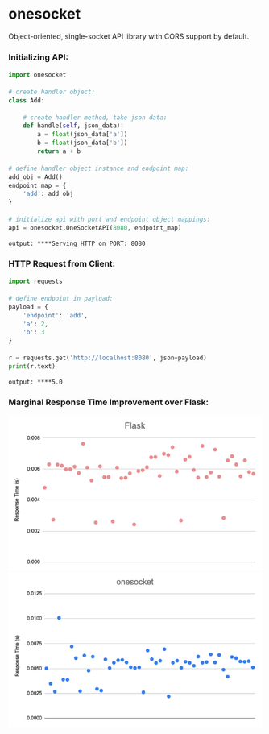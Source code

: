 # onesocket

Object-oriented, single-socket API library with CORS support by default.

### Initializing API:

```python
import onesocket

# create handler object:
class Add:

    # create handler method, take json data:
    def handle(self, json_data):
        a = float(json_data['a'])
        b = float(json_data['b'])
        return a + b

# define handler object instance and endpoint map:
add_obj = Add()
endpoint_map = {
    'add': add_obj
}

# initialize api with port and endpoint object mappings:
api = onesocket.OneSocketAPI(8080, endpoint_map)
```

```
output: ****Serving HTTP on PORT: 8080
```

### HTTP Request from Client:

```python
import requests

# define endpoint in payload:
payload = {
    'endpoint': 'add',
    'a': 2,
    'b': 3
}

r = requests.get('http://localhost:8080', json=payload)
print(r.text)
```

```
output: ****5.0
```

### Marginal Response Time Improvement over Flask:

![Untitled](https://raw.githubusercontent.com/hershyz/onesocket/main/Untitled%201.png)
![Untitled](https://raw.githubusercontent.com/hershyz/onesocket/main/Untitled.png)
